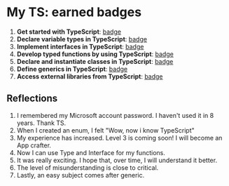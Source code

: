 # My TS: earned badges

1. **Get started with TypeScript**: [badge](https://learn.microsoft.com/api/achievements/share/en-us/K98940/7EW7DV5Z?sharingId=220BBAB425956B74)
2. **Declare variable types in TypeScript**: [badge](https://learn.microsoft.com/api/achievements/share/en-us/K98940/WACYZ43N?sharingId=220BBAB425956B74)
3. **Implement interfaces in TypeScript**: [badge](https://learn.microsoft.com/api/achievements/share/en-us/K98940/BLM5VX5D?sharingId=220BBAB425956B74)
4. **Develop typed functions by using TypeScript**: [badge](https://learn.microsoft.com/api/achievements/share/en-us/K98940/VKYJ4UPM?sharingId=220BBAB425956B74)
5. **Declare and instantiate classes in TypeScript**: [badge](https://learn.microsoft.com/api/achievements/share/en-us/K98940/9NSAXGNU?sharingId=220BBAB425956B74)
6. **Define generics in TypeScript**: [badge](https://learn.microsoft.com/api/achievements/share/en-us/K98940/9NS2QQ4U?sharingId=220BBAB425956B74)
7. **Access external libraries from TypeScript**: [badge](https://learn.microsoft.com/api/achievements/share/en-us/K98940/X23DE42Y?sharingId=220BBAB425956B74)

## Reflections

1. I remembered my Microsoft account password. I haven't used it in 8 years. Thank TS.
2. When I created an enum, I felt "Wow, now i know TypeScript"
3. My experience has increased. Level 3 is coming soon! I will become an App crafter.
4. Now I can use Type and Interface for my functions.
5. It was really exciting. I hope that, over time, I will understand it better.
6. The level of misunderstanding is close to critical.
7. Lastly, an easy subject comes after generic.
